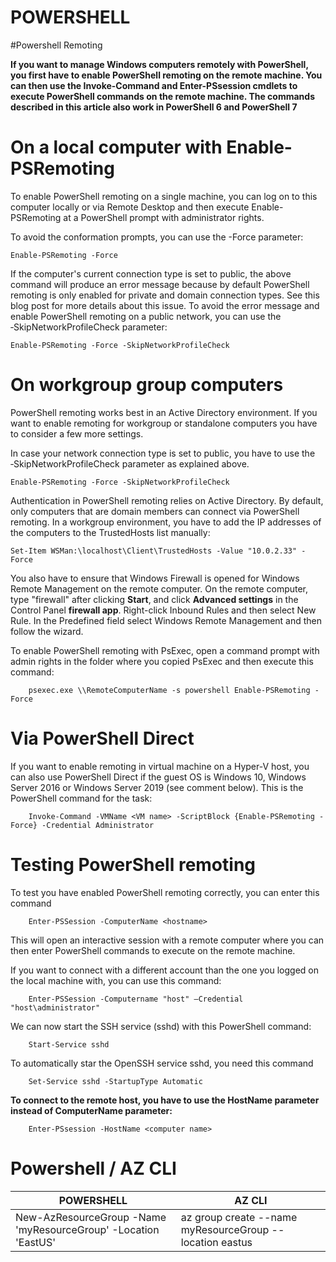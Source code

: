 # POWERSHELL

#Powershell Remoting

**If you want to manage Windows computers remotely with PowerShell, you first have to enable PowerShell remoting on the remote machine. You can then use the Invoke-Command and Enter-PSsession cmdlets to execute PowerShell commands on the remote machine. The commands described in this article also work in PowerShell 6 and PowerShell 7**

# On a local computer with Enable-PSRemoting

To enable PowerShell remoting on a single machine, you can log on to this computer locally or via Remote Desktop and then execute Enable-PSRemoting at a PowerShell prompt with administrator rights.

To avoid the conformation prompts, you can use the -Force parameter:

    Enable-PSRemoting -Force

If the computer's current connection type is set to public, the above command will produce an error message because by default PowerShell remoting is only enabled for private and domain connection types. See this blog post for more details about this issue. To avoid the error message and enable PowerShell remoting on a public network, you can use the ‑SkipNetworkProfileCheck parameter:

    Enable-PSRemoting -Force -SkipNetworkProfileCheck
    
# On workgroup group computers    

PowerShell remoting works best in an Active Directory environment. If you want to enable remoting for workgroup or standalone computers you have to consider a few more settings.

In case your network connection type is set to public, you have to use the ‑SkipNetworkProfileCheck parameter as explained above.

    Enable-PSRemoting -Force -SkipNetworkProfileCheck
    
Authentication in PowerShell remoting relies on Active Directory. By default, only computers that are domain members can connect via PowerShell remoting. In a workgroup environment, you have to add the IP addresses of the computers to the TrustedHosts list manually:

    Set-Item WSMan:\localhost\Client\TrustedHosts -Value "10.0.2.33" -Force
    
You also have to ensure that Windows Firewall is opened for Windows Remote Management on the remote computer. On the remote computer, type "firewall" after clicking **Start**, and click **Advanced settings** in the Control Panel **firewall app**. Right-click Inbound Rules and then select New Rule. In the Predefined field select Windows Remote Management and then follow the wizard.    

To enable PowerShell remoting with PsExec, open a command prompt with admin rights in the folder where you copied PsExec and then execute this command:
    
        psexec.exe \\RemoteComputerName -s powershell Enable-PSRemoting -Force
        
# Via PowerShell Direct        

If you want to enable remoting in virtual machine on a Hyper-V host, you can also use PowerShell Direct if the guest OS is Windows 10, Windows Server 2016 or Windows Server 2019 (see comment below). This is the PowerShell command for the task:

        Invoke-Command -VMName <VM name> -ScriptBlock {Enable-PSRemoting -Force} -Credential Administrator
        
# Testing PowerShell remoting        

To test you have enabled PowerShell remoting correctly, you can enter this command

        Enter-PSSession -ComputerName <hostname>
        
This will open an interactive session with a remote computer where you can then enter PowerShell commands to execute on the remote machine.

If you want to connect with a different account than the one you logged on the local machine with, you can use this command:

        Enter-PSSession -Computername "host" –Credential "host\administrator"
        
We can now start the SSH service (sshd) with this PowerShell command:

        Start-Service sshd
        
To automatically star the OpenSSH service sshd, you need this command

        Set-Service sshd -StartupType Automatic
        
**To connect to the remote host, you have to use the HostName parameter instead of  ComputerName parameter:**        

        Enter-PSsession -HostName <computer name>

# Powershell / AZ CLI

| POWERSHELL  | AZ CLI  |
|---|---|
| New-AzResourceGroup -Name 'myResourceGroup' -Location 'EastUS' | az group create --name myResourceGroup --location eastus |
